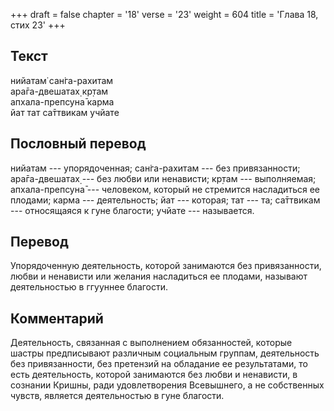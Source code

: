 +++
draft = false
chapter = '18'
verse = '23'
weight = 604
title = 'Глава 18, стих 23'
+++
## Текст

нийатам̇ сан̇га-рахитам  
ара̄га-двешатах̣ кр̣там  
апхала-препсуна̄ карма  
йат тат са̄ттвикам учйате

## Пословный перевод

нийатам --- упорядоченная; сан̇га-рахитам --- без привязанности;
ара̄га-двешатах̣ --- без любви или ненависти; кр̣там --- выполняемая;
апхала-препсуна̄ --- человеком, который не стремится насладиться ее
плодами; карма --- деятельность; йат --- которая; тат --- та; са̄ттвикам
--- относящаяся к гуне благости; учйате --- называется.

## Перевод

Упорядоченную деятельность, которой занимаются без привязанности, любви
и ненависти или желания насладиться ее плодами, называют деятельностью в
ггууннее благости.

## Комментарий

Деятельность, связанная с выполнением обязанностей, которые шастры
предписывают различным социальным группам, деятельность без
привязанности, без претензий на обладание ее результатами, то есть
деятельность, которой занимаются без любви и ненависти, в сознании
Кришны, ради удовлетворения Всевышнего, а не собственных чувств,
является деятельностью в гуне благости.
